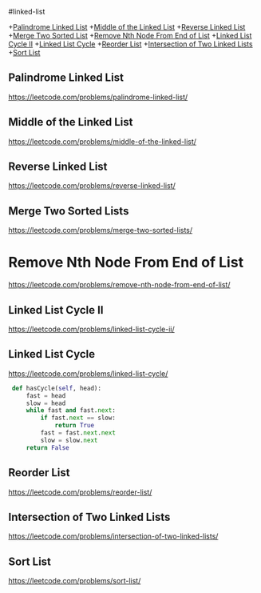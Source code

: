 #linked-list

+[Palindrome Linked List](#palindrome-linked-list)
+[Middle of the Linked List](#middle-of-the-linked-list)
+[Reverse Linked List](#reverse-linked-list)
+[Merge Two Sorted List](#merge-two-sorted-list)
+[Remove Nth Node From End of List](#remove-nth-node-from-end-of-list)
+[Linked List Cycle II](#linked-list-cycle-II)
+[Linked List Cycle](#linked-list-cycle)
+[Reorder List](#reorder-list)
+[Intersection of Two Linked Lists](#intersection-of-two-linked-list)
+[Sort List](#sort-list)

## Palindrome Linked List

https://leetcode.com/problems/palindrome-linked-list/

## Middle of the Linked List

https://leetcode.com/problems/middle-of-the-linked-list/

## Reverse Linked List

https://leetcode.com/problems/reverse-linked-list/

## Merge Two Sorted Lists

 https://leetcode.com/problems/merge-two-sorted-lists/

# Remove Nth Node From End of List

https://leetcode.com/problems/remove-nth-node-from-end-of-list/

## Linked List Cycle II

https://leetcode.com/problems/linked-list-cycle-ii/

## Linked List Cycle

https://leetcode.com/problems/linked-list-cycle/

```python
 def hasCycle(self, head):
     fast = head
     slow = head        
     while fast and fast.next:
         if fast.next == slow:
             return True 
         fast = fast.next.next                
         slow = slow.next        
     return False
```

## Reorder List

https://leetcode.com/problems/reorder-list/

## Intersection of Two Linked Lists

https://leetcode.com/problems/intersection-of-two-linked-lists/

## Sort List

https://leetcode.com/problems/sort-list/
